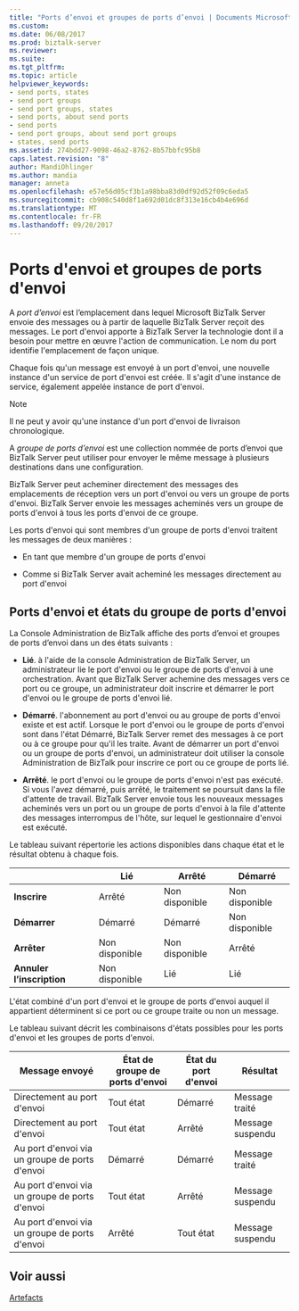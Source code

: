 ```yaml
---
title: "Ports d’envoi et groupes de ports d’envoi | Documents Microsoft"
ms.custom: 
ms.date: 06/08/2017
ms.prod: biztalk-server
ms.reviewer: 
ms.suite: 
ms.tgt_pltfrm: 
ms.topic: article
helpviewer_keywords:
- send ports, states
- send port groups
- send port groups, states
- send ports, about send ports
- send ports
- send port groups, about send port groups
- states, send ports
ms.assetid: 274bdd27-9098-46a2-8762-8b57bbfc95b8
caps.latest.revision: "8"
author: MandiOhlinger
ms.author: mandia
manager: anneta
ms.openlocfilehash: e57e56d05cf3b1a98bba83d0df92d52f09c6eda5
ms.sourcegitcommit: cb908c540d8f1a692d01dc8f313e16cb4b4e696d
ms.translationtype: MT
ms.contentlocale: fr-FR
ms.lasthandoff: 09/20/2017
---
```

# <a name="send-ports-and-send-port-groups"></a>Ports d'envoi et groupes de ports d'envoi
A *port d’envoi* est l’emplacement dans lequel Microsoft BizTalk Server envoie des messages ou à partir de laquelle BizTalk Server reçoit des messages. Le port d'envoi apporte à BizTalk Server la technologie dont il a besoin pour mettre en œuvre l'action de communication. Le nom du port identifie l'emplacement de façon unique.  
  
 Chaque fois qu'un message est envoyé à un port d'envoi, une nouvelle instance d'un service de port d'envoi est créée. Il s'agit d'une instance de service, également appelée instance de port d'envoi.  
  
> [!NOTE]
>  Il ne peut y avoir qu'une instance d'un port d'envoi de livraison chronologique.  
  
 A *groupe de ports d’envoi* est une collection nommée de ports d’envoi que BizTalk Server peut utiliser pour envoyer le même message à plusieurs destinations dans une configuration.  
  
 BizTalk Server peut acheminer directement des messages des emplacements de réception vers un port d'envoi ou vers un groupe de ports d'envoi. BizTalk Server envoie les messages acheminés vers un groupe de ports d'envoi à tous les ports d'envoi de ce groupe.  
  
 Les ports d'envoi qui sont membres d'un groupe de ports d'envoi traitent les messages de deux manières :  
  
-   En tant que membre d'un groupe de ports d'envoi  
  
-   Comme si BizTalk Server avait acheminé les messages directement au port d'envoi  
  
## <a name="send-port-and-send-port-group-states"></a>Ports d'envoi et états du groupe de ports d'envoi  
 La Console Administration de BizTalk affiche des ports d’envoi et groupes de ports d’envoi dans un des états suivants :  
  
-   **Lié**. à l'aide de la console Administration de BizTalk Server, un administrateur lie le port d'envoi ou le groupe de ports d'envoi à une orchestration. Avant que BizTalk Server achemine des messages vers ce port ou ce groupe, un administrateur doit inscrire et démarrer le port d'envoi ou le groupe de ports d'envoi lié.  
  
-   **Démarré**. l'abonnement au port d'envoi ou au groupe de ports d'envoi existe et est actif. Lorsque le port d'envoi ou le groupe de ports d'envoi sont dans l'état Démarré, BizTalk Server remet des messages à ce port ou à ce groupe pour qu'il les traite. Avant de démarrer un port d'envoi ou un groupe de ports d'envoi, un administrateur doit utiliser la console Administration de BizTalk pour inscrire ce port ou ce groupe de ports lié.  
  
-   **Arrêté**. le port d'envoi ou le groupe de ports d'envoi n'est pas exécuté. Si vous l'avez démarré, puis arrêté, le traitement se poursuit dans la file d'attente de travail. BizTalk Server envoie tous les nouveaux messages acheminés vers un port ou un groupe de ports d'envoi à la file d'attente des messages interrompus de l'hôte, sur lequel le gestionnaire d'envoi est exécuté.  
  
 Le tableau suivant répertorie les actions disponibles dans chaque état et le résultat obtenu à chaque fois.  
  
||Lié|Arrêté|Démarré|  
|------|-----------|-------------|-------------|  
|**Inscrire**|Arrêté|Non disponible|Non disponible|  
|**Démarrer**|Démarré|Démarré|Non disponible|  
|**Arrêter**|Non disponible|Non disponible|Arrêté|  
|**Annuler l’inscription**|Non disponible|Lié|Lié|  
  
 L'état combiné d'un port d'envoi et le groupe de ports d'envoi auquel il appartient déterminent si ce port ou ce groupe traite ou non un message.  
  
 Le tableau suivant décrit les combinaisons d'états possibles pour les ports d'envoi et les groupes de ports d'envoi.  
  
|Message envoyé|État de groupe de ports d'envoi|État du port d'envoi|Résultat|  
|------------------|------------------------------|------------------------|-------------|  
|Directement au port d'envoi|Tout état|Démarré|Message traité|  
|Directement au port d'envoi|Tout état|Arrêté|Message suspendu|  
|Au port d'envoi via un groupe de ports d'envoi|Démarré|Démarré|Message traité|  
|Au port d'envoi via un groupe de ports d'envoi|Tout état|Arrêté|Message suspendu|  
|Au port d'envoi via un groupe de ports d'envoi|Arrêté|Tout état|Message suspendu|  
  
## <a name="see-also"></a>Voir aussi  
 [Artefacts](../core/artifacts.md)